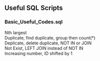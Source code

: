 ## Useful SQL Scripts
### Basic_Useful_Codes.sql
Nth largest  
Duplicate, find duplicate, group then count(*)  
Deplicate, delete duplicate, NOT IN or JOIN  
Not Exist, LEFT JOIN instead of NOT IN  
Increasing number, ID shifted by 1  

